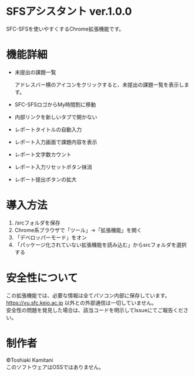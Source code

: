 # SFSアシスタント ver.1.0.0

SFC-SFSを使いやすくするChrome拡張機能です。

# 機能詳細

- 未提出の課題一覧

	アドレスバー横のアイコンをクリックすると、未提出の課題一覧を表示します。

- SFC-SFSロゴからMy時間割に移動

- 内部リンクを新しいタブで開かない

- レポートタイトルの自動入力

- レポート入力画面で課題内容を表示

- レポート文字数カウント

- レポート入力リセットボタン抹消

- レポート提出ボタンの拡大

# 導入方法

1. /srcフォルダを保存
1. Chrome系ブラウザで「ツール」→「拡張機能」を開く
1. 「デベロッパーモード」をオン
1. 「パッケージ化されていない拡張機能を読み込む」からsrcフォルダを選択する

# 安全性について

この拡張機能では、必要な情報は全てパソコン内部に保存しています。  
https://vu.sfc.keio.ac.jp 以外との外部通信は一切していません。  
安全性の問題を発見した場合は、該当コードを明示してIssueにてご報告ください。  

# 制作者
©Toshiaki Kamitani  
このソフトウェアはOSSではありません。  
